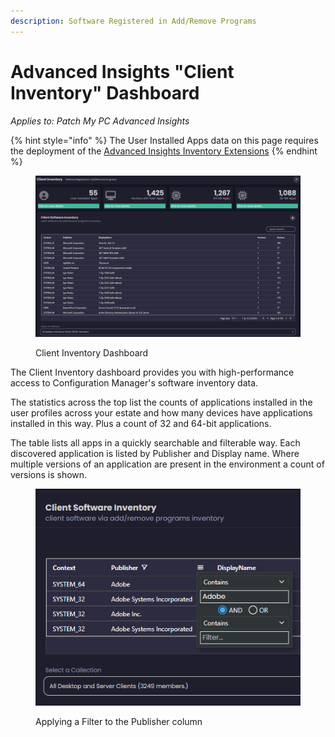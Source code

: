```yaml
---
description: Software Registered in Add/Remove Programs
---
```


# Advanced Insights "Client Inventory" Dashboard

_Applies to: Patch My PC Advanced Insights_

{% hint style="info" %}
The User Installed Apps data on this page requires the deployment of the  [Advanced Insights Inventory Extensions](../../advanced-insights-inventory-extensions/)
{% endhint %}

<figure><img src="../../../_images/gitbook/image%20%281546%29.png" alt=""><figcaption><p>Client Inventory Dashboard</p></figcaption></figure>

The Client Inventory dashboard provides you with high-performance access to Configuration Manager's software inventory data.&#x20;

The statistics across the top list the counts of applications installed in the user profiles across your estate and how many devices have applications installed in this way. Plus a count of 32 and 64-bit applications.

The table lists all apps in a quickly searchable and filterable way. Each discovered application is listed by Publisher and Display name. Where multiple versions of an application are present in the environment a count of versions is shown.

<figure><img src="../../../_images/gitbook/image%20%281549%29.png" alt=""><figcaption><p>Applying a Filter to the Publisher column</p></figcaption></figure>

